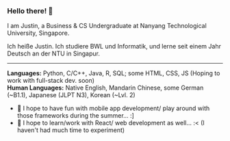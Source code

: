 ### Hello there! 👋

I am Justin, a Business & CS Undergraduate at Nanyang Technological University, Singapore. <br>

Ich heiße Justin. Ich studiere BWL und Informatik, und lerne seit einem Jahr Deutsch an der NTU in Singapur.  

---
<b>Languages:</b> Python, C/C++, Java, R, SQL; some HTML, CSS, JS (Hoping to work with full-stack dev. soon) <br>
<b>Human Languages:</b> Native English, Mandarin Chinese, some German (~B1.1), Japanese (JLPT N3), Korean (~Lvl. 2)  <br>

- 🔭 I hope to have fun with mobile app development/ play around with those frameworks during the summer... :]
- 🌱 I hope to learn/work with React/ web development as well... :< (I haven't had much time to experiment)

<!--
**tdxj2020/tdxj2020** is a ✨ _special_ ✨ repository because its `README.md` (this file) appears on your GitHub profile.

Here are some ideas to get you started:

- 🔭 I’m currently working on ...
- 🌱 I’m currently learning ...
- 👯 I’m looking to collaborate on ...
- 🤔 I’m looking for help with ...
- 💬 Ask me about ...
- 📫 How to reach me: ...
- 😄 Pronouns: ...
- ⚡ Fun fact: ...
-->
